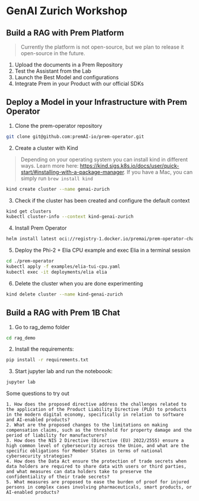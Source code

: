 # GenAI Zurich Workshop

## Build a RAG with Prem Platform

> Currently the platform is not open-source, but we plan to release it open-source in the future.

1. Upload the documents in a Prem Repository
2. Test the Assistant from the Lab
3. Launch the Best Model and configurations
4. Integrate Prem in your Product with our official SDKs

## Deploy a Model in your Infrastructure with Prem Operator 

1. Clone the prem-operator repository

```bash
git clone git@github.com:premAI-io/prem-operator.git
```

2. Create a cluster with Kind

> Depending on your operating system you can install kind in different ways. Learn more here: https://kind.sigs.k8s.io/docs/user/quick-start/#installing-with-a-package-manager. If you have a Mac, you can simply run `brew install kind`

```bash
kind create cluster --name genai-zurich
```

3. Check if the cluster has been created and configure the default context

```bash
kind get clusters
kubectl cluster-info --context kind-genai-zurich
```

4. Install Prem Operator

```bash
helm install latest oci://registry-1.docker.io/premai/prem-operator-chart
```

5. Deploy the Phi-2 + Elia CPU example and exec Elia in a terminal session

```bash
cd ./prem-operator
kubectl apply -f examples/elia-tui-cpu.yaml
kubectl exec -it deployments/elia elia
```

6. Delete the cluster when you are done experimenting

```bash
kind delete cluster --name kind-genai-zurich 
```

## Build a RAG with Prem 1B Chat

1. Go to rag_demo folder

```bash
cd rag_demo
```

2. Install the requirements:

```bash
pip install -r requirements.txt
```

3. Start jupyter lab and run the noteboook:

```bash
jupyter lab
```

Some questions to try out
```
1. How does the proposed directive address the challenges related to the application of the Product Liability Directive (PLD) to products in the modern digital economy, specifically in relation to software and AI-enabled products?
2. What are the proposed changes to the limitations on making compensation claims, such as the threshold for property damage and the period of liability for manufacturers?
3. How does the NIS 2 Directive (Directive (EU) 2022/2555) ensure a high common level of cybersecurity across the Union, and what are the specific obligations for Member States in terms of national cybersecurity strategies?
4. How does the Data Act ensure the protection of trade secrets when data holders are required to share data with users or third parties, and what measures can data holders take to preserve the confidentiality of their trade secrets?
5. What measures are proposed to ease the burden of proof for injured persons in complex cases involving pharmaceuticals, smart products, or AI-enabled products?
```